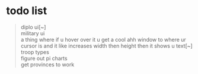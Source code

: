 # todo list
>diplo ui[~]<br />
>military ui<br />
>a thing where if u hover over it u get a cool ahh window to where ur cursor is and it like increases width then height then it shows u text[~]<br />
>troop types<br />
>figure out pi charts<br />
>get provinces to work<br />



